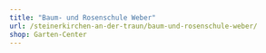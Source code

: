```yaml
---
title: "Baum- und Rosenschule Weber"
url: /steinerkirchen-an-der-traun/baum-und-rosenschule-weber/
shop: Garten-Center
---
```


